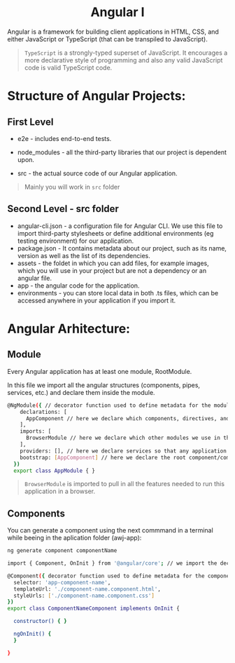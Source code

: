 <p align="center">
    <h1 align="center">
        Angular I
    </h1>
</p>    

Angular is a framework for building client applications in HTML, CSS, and either JavaScript or TypeScript (that can be transpiled to JavaScript).
    
> `TypeScript` is a strongly-typed superset of JavaScript. It encourages a more declarative style of programming and also any valid JavaScript code is valid TypeScript code. 

# Structure of Angular Projects:

## First Level
    
- e2e - includes end-to-end tests.

- node_modules - all the third-party libraries that our project is dependent upon.

- src - the actual source code of our Angular application.

> Mainly you will work in `src` folder

## Second Level - src folder

- angular-cli.json - a configuration file for Angular CLI. We use this file to import third-party stylesheets or define additional environments (eg testing environment) for our application.
- package.json - It contains metadata about our project, such as its name, version as well as the list of its dependencies.
- assets - the foldet in which you can add files, for example images, which you will use in your project but are not a dependency or an angular file.
- app - the angular code for the application.
- environments - you can store local data in both .ts files, which can be accessed anywhere in your application if you import it.

# Angular Arhitecture:

## Module 

Every Angular application has at least one module, RootModule.

In this file we import all the angular structures (components, pipes, services, etc.) and declare them inside the module.

```bash
@NgModule({ // decorator function used to define metadata for the module
    declarations: [
      AppComponent // here we declare which components, directives, and pipes belong to this module      
    ],
    imports: [
      BrowserModule // here we declare which other modules we use in this component       
    ],
    providers: [], // here we declare services so that any application component can use
    bootstrap: [AppComponent] // here we declare the root component/components
  })
  export class AppModule { }
```

> `BrowserModule` is imported to pull in all the features needed to run this application in a browser.

## Components

You can generate a component using the next commmand in a terminal while beeing in the aplication folder (awj-app):
```bash
ng generate component componentName
```

```bash
import { Component, OnInit } from '@angular/core'; // we import the decorator function

@Component({ decorator function used to define metadata for the component
  selector: 'app-component-name',
  templateUrl: './component-name.component.html',
  styleUrls: ['./component-name.component.css']
})
export class ComponentNameComponent implements OnInit {

  constructor() { }

  ngOnInit() {
  }

} 
```


##
